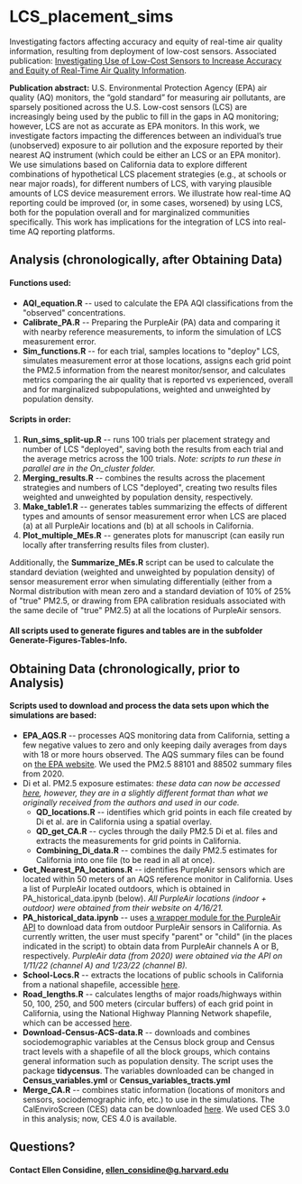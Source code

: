 # LCS_placement_sims
Investigating factors affecting accuracy and equity of real-time air quality information, resulting from deployment of low-cost sensors. Associated publication: [Investigating Use of Low-Cost Sensors to Increase Accuracy and Equity of Real-Time Air Quality Information](https://pubs.acs.org/doi/full/10.1021/acs.est.2c06626).

**Publication abstract:** U.S. Environmental Protection Agency (EPA) air quality (AQ) monitors, the “gold standard” for measuring air pollutants, are sparsely positioned across the U.S. Low-cost sensors (LCS) are increasingly being used by the public to fill in the gaps in AQ monitoring; however, LCS are not as accurate as EPA monitors. In this work, we investigate factors impacting the differences between an individual’s true (unobserved) exposure to air pollution and the exposure reported by their nearest AQ instrument (which could be either an LCS or an EPA monitor). We use simulations based on California data to explore different combinations of hypothetical LCS placement strategies (e.g., at schools or near major roads), for different numbers of LCS, with varying plausible amounts of LCS device measurement errors. We illustrate how real-time AQ reporting could be improved (or, in some cases, worsened) by using LCS, both for the population overall and for marginalized communities specifically. This work has implications for the integration of LCS into real-time AQ reporting platforms.

## Analysis (chronologically, after Obtaining Data)

#### Functions used:
* __AQI_equation.R__ -- used to calculate the EPA AQI classifications from the "observed" concentrations.
* __Calibrate_PA.R__ -- Preparing the PurpleAir (PA) data and comparing it with nearby reference measurements, to inform the simulation of LCS measurement error.
* __Sim_functions.R__ -- for each trial, samples locations to "deploy" LCS, simulates measurement error at those locations, assigns each grid point the PM2.5 information from the nearest monitor/sensor, and calculates metrics comparing the air quality that is reported vs experienced, overall and for marginalized subpopulations, weighted and unweighted by population density.

#### Scripts in order:
1. __Run_sims_split-up.R__ -- runs 100 trials per placement strategy and number of LCS "deployed", saving both the results from each trial and the average metrics across the 100 trials. *Note: scripts to run these in parallel are in the On_cluster folder.*
2. __Merging_results.R__ -- combines the results across the placement strategies and numbers of LCS "deployed", creating two results files weighted and unweighted by population density, respectively.
3. __Make_table1.R__ -- generates tables summarizing the effects of different types and amounts of sensor measurement error when LCS are placed (a) at all PurpleAir locations and (b) at all schools in California.
4. __Plot_multiple_MEs.R__ -- generates plots for manuscript (can easily run locally after transferring results files from cluster).

Additionally, the __Summarize_MEs.R__ script can be used to calculate the standard deviation (weighted and unweighted by population density) of sensor measurement error when simulating differentially (either from a Normal distribution with mean zero and a standard deviation of 10% of 25% of "true" PM2.5, or drawing from EPA calibration residuals associated with the same decile of "true" PM2.5) at all the locations of PurpleAir sensors.

#### All scripts used to generate figures and tables are in the subfolder Generate-Figures-Tables-Info.



## Obtaining Data (chronologically, prior to Analysis)

#### Scripts used to download and process the data sets upon which the simulations are based:
* __EPA_AQS.R__ -- processes AQS monitoring data from California, setting a few negative values to zero and only keeping daily averages from days with 18 or more hours observed. The AQS summary files can be found on [the EPA website](https://aqs.epa.gov/aqsweb/airdata/download_files.html). We used the PM2.5 88101 and 88502 summary files from 2020. 
* Di et al. PM2.5 exposure estimates: _these data can now be accessed [here](https://sedac.ciesin.columbia.edu/data/set/aqdh-pm2-5-concentrations-contiguous-us-1-km-2000-2016), however, they are in a slightly different format than what we originally received from the authors and used in our code._
  * __QD_locations.R__ -- identifies which grid points in each file created by Di et al. are in California using a spatial overlay. 
  * __QD_get_CA.R__ -- cycles through the daily PM2.5 Di et al. files and extracts the measurements for grid points in California.
  * __Combining_Di_data.R__ -- combines the daily PM2.5 estimates for California into one file (to be read in all at once). 
* __Get_Nearest_PA_locations.R__ -- identifies PurpleAir sensors which are located within 50 meters of an AQS reference monitor in California. Uses a list of PurpleAir located outdoors, which is obtained in PA_historical_data.ipynb (below). *All PurpleAir locations (indoor + outdoor) were obtained from their website on 4/16/21.*
* __PA_historical_data.ipynb__ -- uses [a wrapper module for the PurpleAir API](https://github.com/ReagentX/purple_air_api/) to download data from outdoor PurpleAir sensors in California. As currently written, the user must specify "parent" or "child" (in the places indicated in the script) to obtain data from PurpleAir channels A or B, respectively. *PurpleAir data (from 2020) were obtained via the API on 1/11/22 (channel A) and 1/23/22 (channel B).*
* __School-Locs.R__ -- extracts the locations of public schools in California from a national shapefile, accessible [here](https://nces.ed.gov/programs/edge/geographic/schoollocations).
* __Road_lengths.R__ -- calculates lengths of major roads/highways within 50, 100, 250, and 500 meters (circular buffers) of each grid point in California, using the National Highway Planning Network shapefile, which can be accessed [here](https://data-usdot.opendata.arcgis.com/datasets/national-highway-planning-network/explore?location=45.117500%2C63.327200%2C3.46).
* __Download-Census-ACS-data.R__ -- downloads and combines sociodemographic variables at the Census block group and Census tract levels with a shapefile of all the block groups, which contains general information such as population density. The script uses the package __tidycensus__. The variables downloaded can be changed in __Census_variables.yml__ or __Census_variables_tracts.yml__
* __Merge_CA.R__ -- combines static information (locations of monitors and sensors, sociodemographic info, etc.) to use in the simulations. The CalEnviroScreen (CES) data can be downloaded [here](https://oehha.ca.gov/calenviroscreen/report/calenviroscreen-30). We used CES 3.0 in this analysis; now, CES 4.0 is available.


## Questions? 
#### Contact Ellen Considine, ellen_considine@g.harvard.edu

